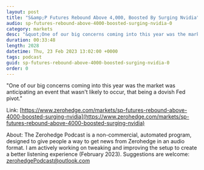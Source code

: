 ```yaml
---
layout: post
title: "S&amp;P Futures Rebound Above 4,000, Boosted By Surging Nvidia"
audio: sp-futures-rebound-above-4000-boosted-surging-nvidia-0
category: markets
desc: "&quot;One of our big concerns coming into this year was the market was anticipating an event that wasn't likely to occur, that being a dovish Fed pivot.&quot;"
duration: 00:33:48
length: 2028
datetime: Thu, 23 Feb 2023 13:02:00 +0000
tags: podcast
guid: sp-futures-rebound-above-4000-boosted-surging-nvidia-0
order: 0
---
```

&quot;One of our big concerns coming into this year was the market was anticipating an event that wasn't likely to occur, that being a dovish Fed pivot.&quot;

Link: [https://www.zerohedge.com/markets/sp-futures-rebound-above-4000-boosted-surging-nvidia](https://www.zerohedge.com/markets/sp-futures-rebound-above-4000-boosted-surging-nvidia)

About: The Zerohedge Podcast is a non-commercial, automated program, designed to give people a way to get news from Zerohedge in an audio format.  I am actively working on tweaking and improving the setup to create a better listening experience (February 2023).  Suggestions are welcome: [zerohedgePodcast@outlook.com](mailto:zerohedgePodcast@outlook.com)